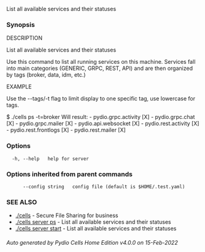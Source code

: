 List all available services and their statuses

### Synopsis


DESCRIPTION

  List all available services and their statuses

  Use this command to list all running services on this machine.
  Services fall into main categories (GENERIC, GRPC, REST, API) and are then organized by tags (broker, data, idm, etc.)

EXAMPLE

  Use the --tags/-t flag to limit display to one specific tag, use lowercase for tags.

  $ ./cells ps -t=broker
  Will result:
	- pydio.grpc.activity   [X]
	- pydio.grpc.chat       [X]
	- pydio.grpc.mailer     [X]
	- pydio.api.websocket   [X]
	- pydio.rest.activity   [X]
	- pydio.rest.frontlogs  [X]
	- pydio.rest.mailer     [X]



### Options

```
  -h, --help   help for server
```

### Options inherited from parent commands

```
      --config string   config file (default is $HOME/.test.yaml)
```

### SEE ALSO

* [./cells](./cells)	 - Secure File Sharing for business
* [./cells server ps](./cells-server-ps)	 - List all available services and their statuses
* [./cells server start](./cells-server-start)	 - List all available services and their statuses

###### Auto generated by Pydio Cells Home Edition v4.0.0 on 15-Feb-2022
